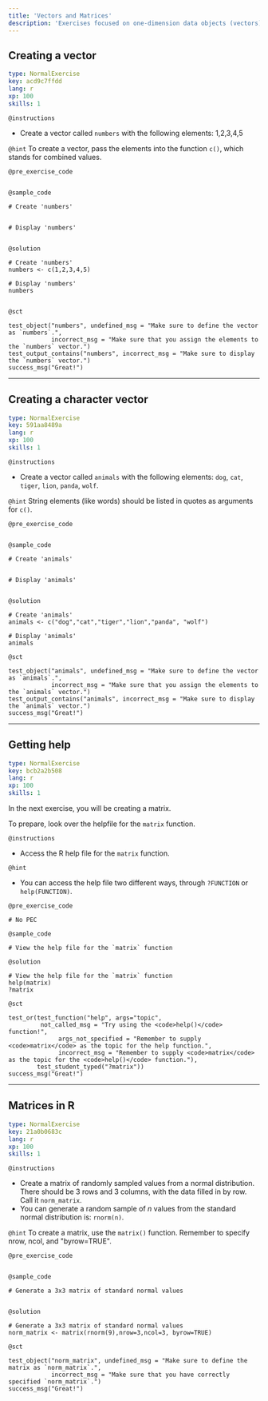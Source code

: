 ```yaml
---
title: 'Vectors and Matrices'
description: 'Exercises focused on one-dimension data objects (vectors) and homogenous, two-dimensional objects (matrices).'
---
```


## Creating a vector

```yaml
type: NormalExercise
key: acd9c7ffdd
lang: r
xp: 100
skills: 1
```



`@instructions`
- Create a vector called `numbers` with the following elements: 1,2,3,4,5

`@hint`
To create a vector, pass the elements into the function <code>c()</code>, which stands for combined values.

`@pre_exercise_code`
```{r}

```

`@sample_code`
```{r}
# Create 'numbers'


# Display 'numbers'


```

`@solution`
```{r}
# Create 'numbers'
numbers <- c(1,2,3,4,5)

# Display 'numbers'
numbers


```

`@sct`
```{r}
test_object("numbers", undefined_msg = "Make sure to define the vector as `numbers`.",
            incorrect_msg = "Make sure that you assign the elements to the `numbers` vector.") 
test_output_contains("numbers", incorrect_msg = "Make sure to display the `numbers` vector.")
success_msg("Great!")

```

---

## Creating a character vector

```yaml
type: NormalExercise
key: 591aa8489a
lang: r
xp: 100
skills: 1
```



`@instructions`
- Create a vector called `animals` with the following elements: `dog`, `cat`, `tiger`, `lion`, `panda`, `wolf`.

`@hint`
String elements (like words) should be listed in quotes as arguments for <code>c()</code>.

`@pre_exercise_code`
```{r}

```

`@sample_code`
```{r}
# Create 'animals'


# Display 'animals'


```

`@solution`
```{r}
# Create 'animals'
animals <- c("dog","cat","tiger","lion","panda", "wolf")

# Display 'animals'
animals

```

`@sct`
```{r}
test_object("animals", undefined_msg = "Make sure to define the vector as `animals`.",
            incorrect_msg = "Make sure that you assign the elements to the `animals` vector.") 
test_output_contains("animals", incorrect_msg = "Make sure to display the `animals` vector.")
success_msg("Great!")

```

---

## Getting help

```yaml
type: NormalExercise
key: bcb2a2b508
lang: r
xp: 100
skills: 1
```

In the next exercise, you will be creating a matrix.  

To prepare, look over the helpfile for the <code>matrix</code> function.

`@instructions`
- Access the R help file for the <code>matrix</code> function.

`@hint`
- You can access the help file two different ways, through <code>?FUNCTION</code> or <code>help(FUNCTION)</code>.

`@pre_exercise_code`
```{r}
# No PEC
```

`@sample_code`
```{r}
# View the help file for the `matrix` function

```

`@solution`
```{r}
# View the help file for the `matrix` function
help(matrix)
?matrix
```

`@sct`
```{r}
test_or(test_function("help", args="topic", 
         not_called_msg = "Try using the <code>help()</code> function!",
              args_not_specified = "Remember to supply <code>matrix</code> as the topic for the help function.",
              incorrect_msg = "Remember to supply <code>matrix</code> as the topic for the <code>help()</code> function."),
        test_student_typed("?matrix"))
success_msg("Great!")
```

---

## Matrices in R

```yaml
type: NormalExercise
key: 21a0b0683c
lang: r
xp: 100
skills: 1
```



`@instructions`
- Create a matrix of randomly sampled values from a normal distribution.  There should be 3 rows and 3 columns, with the data filled in by row.  Call it  `norm_matrix`.
- You can generate a random sample of *n* values from the standard normal distribution is: <code>rnorm(n)</code>.

`@hint`
To create a matrix, use the <code>matrix()</code> function. Remember to specify nrow, ncol, and "byrow=TRUE".

`@pre_exercise_code`
```{r}

```

`@sample_code`
```{r}
# Generate a 3x3 matrix of standard normal values


```

`@solution`
```{r}
# Generate a 3x3 matrix of standard normal values
norm_matrix <- matrix(rnorm(9),nrow=3,ncol=3, byrow=TRUE)

```

`@sct`
```{r}
test_object("norm_matrix", undefined_msg = "Make sure to define the matrix as `norm_matrix`.",
            incorrect_msg = "Make sure that you have correctly specified `norm_matrix`.") 
success_msg("Great!")

```
